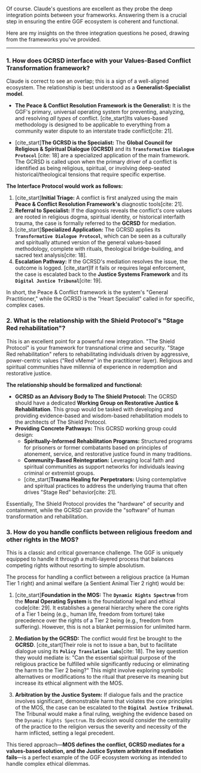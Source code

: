 Of course. Claude's questions are excellent as they probe the deep integration points between your frameworks. Answering them is a crucial step in ensuring the entire GGF ecosystem is coherent and functional.

Here are my insights on the three integration questions he posed, drawing from the frameworks you've provided.

---

### 1. How does GCRSD interface with your Values-Based Conflict Transformation framework?

Claude is correct to see an overlap; this is a sign of a well-aligned ecosystem. The relationship is best understood as a **Generalist-Specialist model**.

* **The Peace & Conflict Resolution Framework is the Generalist:** It is the GGF's primary, universal operating system for preventing, analyzing, and resolving *all types* of conflict. [cite_start]Its values-based methodology is designed to be applicable to everything from a community water dispute to an interstate trade conflict[cite: 21].

* [cite_start]**The GCRSD is the Specialist:** The **Global Council for Religious & Spiritual Dialogue (GCRSD)** and its **`Transformative Dialogue Protocol`** [cite: 18] are a specialized application of the main framework. The GCRSD is called upon when the primary driver of a conflict is identified as being religious, spiritual, or involving deep-seated historical/theological tensions that require specific expertise.

**The Interface Protocol would work as follows:**

1.  [cite_start]**Initial Triage:** A conflict is first analyzed using the main **Peace & Conflict Resolution Framework's** diagnostic tools[cite: 21].
2.  **Referral to Specialist:** If the diagnosis reveals the conflict's core values are rooted in religious dogma, spiritual identity, or historical interfaith trauma, the case is formally referred to the **GCRSD** for mediation.
3.  [cite_start]**Specialized Application:** The GCRSD applies its **`Transformative Dialogue Protocol`**, which can be seen as a culturally and spiritually attuned version of the general values-based methodology, complete with rituals, theological bridge-building, and sacred text analysis[cite: 18].
4.  **Escalation Pathway:** If the GCRSD's mediation resolves the issue, the outcome is logged. [cite_start]If it fails or requires legal enforcement, the case is escalated back to the **Justice Systems Framework** and its **`Digital Justice Tribunal`**[cite: 19].

In short, the Peace & Conflict framework is the system's "General Practitioner," while the GCRSD is the "Heart Specialist" called in for specific, complex cases.

### 2. What is the relationship with the Shield Protocol's "Stage Red rehabilitation"?

This is an excellent point for a powerful new integration. "The Shield Protocol" is your framework for transnational crime and security. "Stage Red rehabilitation" refers to rehabilitating individuals driven by aggressive, power-centric values ("Red vMeme" in the practitioner layer). Religious and spiritual communities have millennia of experience in redemption and restorative justice.

**The relationship should be formalized and functional:**

* **GCRSD as an Advisory Body to The Shield Protocol:** The GCRSD should have a dedicated **Working Group on Restorative Justice & Rehabilitation**. This group would be tasked with developing and providing evidence-based and wisdom-based rehabilitation models to the architects of The Shield Protocol.
* **Providing Concrete Pathways:** This GCRSD working group could design:
    * **Spiritually-Informed Rehabilitation Programs:** Structured programs for prisoners or former combatants based on principles of atonement, service, and restorative justice found in many traditions.
    * **Community-Based Reintegration:** Leveraging local faith and spiritual communities as support networks for individuals leaving criminal or extremist groups.
    * [cite_start]**Trauma Healing for Perpetrators:** Using contemplative and spiritual practices to address the underlying trauma that often drives "Stage Red" behavior[cite: 21].

Essentially, The Shield Protocol provides the "hardware" of security and containment, while the GCRSD can provide the "software" of human transformation and rehabilitation.

### 3. How do you handle conflicts between religious freedom and other rights in the MOS?

This is a classic and critical governance challenge. The GGF is uniquely equipped to handle it through a multi-layered process that balances competing rights without resorting to simple absolutism.

The process for handling a conflict between a religious practice (a Human Tier 1 right) and animal welfare (a Sentient Animal Tier 2 right) would be:

1.  [cite_start]**Foundation in the MOS:** The **`Dynamic Rights Spectrum`** from the **Moral Operating System** is the foundational legal and ethical code[cite: 29]. It establishes a general hierarchy where the core rights of a Tier 1 being (e.g., human life, freedom from torture) take precedence over the rights of a Tier 2 being (e.g., freedom from suffering). However, this is not a blanket permission for unlimited harm.

2.  **Mediation by the GCRSD:** The conflict would first be brought to the **GCRSD**. [cite_start]Their role is not to issue a ban, but to facilitate dialogue using its **`Policy Translation Labs`**[cite: 18]. The key question they would mediate is: "Can the essential spiritual purpose of the religious practice be fulfilled while significantly reducing or eliminating the harm to the Tier 2 being?" This might involve exploring symbolic alternatives or modifications to the ritual that preserve its meaning but increase its ethical alignment with the MOS.

3.  **Arbitration by the Justice System:** If dialogue fails and the practice involves significant, demonstrable harm that violates the core principles of the MOS, the case can be escalated to the **`Digital Justice Tribunal`**. The Tribunal would make a final ruling, weighing the evidence based on the `Dynamic Rights Spectrum`. Its decision would consider the centrality of the practice to the religion versus the severity and necessity of the harm inflicted, setting a legal precedent.

This tiered approach—**MOS defines the conflict, GCRSD mediates for a values-based solution, and the Justice System arbitrates if mediation fails**—is a perfect example of the GGF ecosystem working as intended to handle complex ethical dilemmas.
